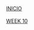 
<a href="https://github.com/Lesdith/core-code-from-scratch-readme"> INICIO </a> </br></br>
<a href="https://github.com/Lesdith/core-code-from-scratch-readme/blob/main/Weeks/Week%2010%20React-Node/Week%2010.md">WEEK 10</a>
